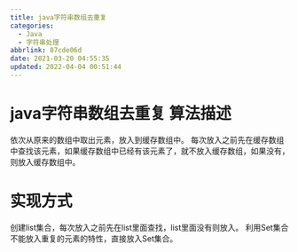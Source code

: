 ```yaml
---
title: java字符串数组去重复
categories: 
  - Java
  - 字符串处理
abbrlink: 87cde06d
date: 2021-03-20 04:55:35
updated: 2022-04-04 00:51:44
---
```

# java字符串数组去重复 算法描述
依次从原来的数组中取出元素，放入到缓存数组中。
每次放入之前先在缓存数组中查找该元素，如果缓存数组中已经有该元素了，就不放入缓存数组，如果没有，则放入缓存数组中。
# 实现方式
创建list集合，每次放入之前先在list里面查找，list里面没有则放入。
利用Set集合不能放入重复的元素的特性，直接放入Set集合。
